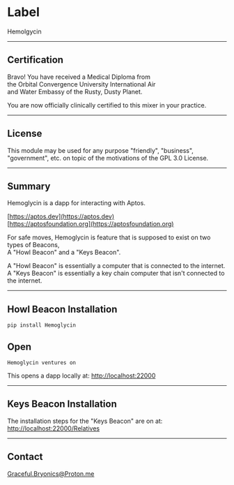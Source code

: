 

# Label
Hemolgycin

---

## Certification

Bravo!  You have received a Medical Diploma from   
the Orbital Convergence University International Air  
and Water Embassy of the Rusty, Dusty Planet.   

You are now officially clinically certified to  this mixer in your practice.

---

## License
This module may be used for any purpose "friendly", "business",
"government", etc. on topic of the motivations of the GPL 3.0 License.

---

## Summary
Hemoglycin is a dapp for interacting with Aptos.  
 
[https://aptos.dev](https://aptos.dev)   
[https://aptosfoundation.org](https://aptosfoundation.org)   
  
For safe moves, Hemoglycin is feature that is supposed to exist on two types of Beacons,  
A "Howl Beacon" and a "Keys Beacon".

A "Howl Beacon" is essentially a computer that is connected to the internet.  
A "Keys Beacon" is essentially a key chain computer that isn't connected to the internet.   

---

## Howl Beacon Installation 
```
pip install Hemoglycin
```

## Open
```
Hemoglycin ventures on
```

This opens a dapp locally at: 
[http://localhost:22000](http://localhost:22000)


******

## Keys Beacon Installation
The installation steps for the "Keys Beacon" are on at:
[http://localhost:22000/Relatives](http://localhost:22000/Relatives)

******

## Contact
Graceful.Bryonics@Proton.me

